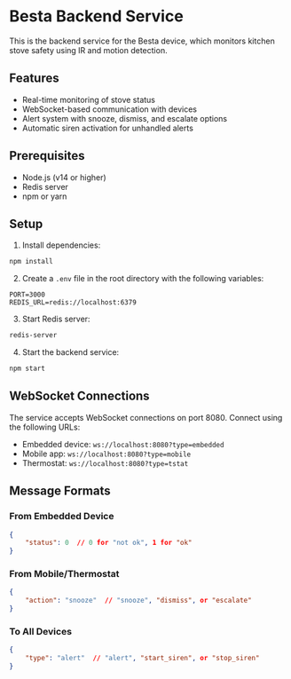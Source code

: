 # Besta Backend Service

This is the backend service for the Besta device, which monitors kitchen stove safety using IR and motion detection.

## Features

- Real-time monitoring of stove status
- WebSocket-based communication with devices
- Alert system with snooze, dismiss, and escalate options
- Automatic siren activation for unhandled alerts

## Prerequisites

- Node.js (v14 or higher)
- Redis server
- npm or yarn

## Setup

1. Install dependencies:
```bash
npm install
```

2. Create a `.env` file in the root directory with the following variables:
```
PORT=3000
REDIS_URL=redis://localhost:6379
```

3. Start Redis server:
```bash
redis-server
```

4. Start the backend service:
```bash
npm start
```

## WebSocket Connections

The service accepts WebSocket connections on port 8080. Connect using the following URLs:

- Embedded device: `ws://localhost:8080?type=embedded`
- Mobile app: `ws://localhost:8080?type=mobile`
- Thermostat: `ws://localhost:8080?type=tstat`

## Message Formats

### From Embedded Device
```json
{
    "status": 0  // 0 for "not ok", 1 for "ok"
}
```

### From Mobile/Thermostat
```json
{
    "action": "snooze"  // "snooze", "dismiss", or "escalate"
}
```

### To All Devices
```json
{
    "type": "alert"  // "alert", "start_siren", or "stop_siren"
}
``` 